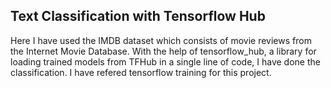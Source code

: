 ## Text Classification with Tensorflow Hub
Here I have used the IMDB dataset which consists of movie reviews from the Internet Movie Database. With the help of tensorflow_hub, a library for loading trained models from TFHub in a single line of code, I have done the classification. I have refered tensorflow training for this project.
